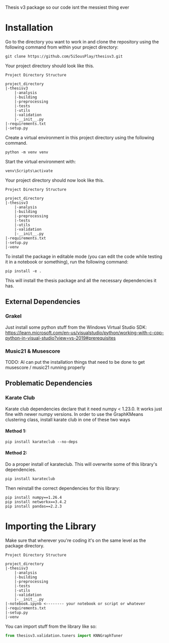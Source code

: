Thesis v3 package so our code isnt the messiest thing ever

# Installation

Go to the directory you want to work in and clone the repository
using the following command from within your project directory:

```commandline
git clone https://github.com/5i5ousPlay/thesisv3.git
```
Your project directory should look like this.

```directory
Project Directory Structure

project_directory
|-thesisv3
    |-analysis
    |-building
    |-preprocessing
    |-tests
    |-utils
    |-validation
    |-__init__.py
|-requirements.txt
|-setup.py
```

Create a virtual environment in this project directory using the following
command.

```commandline
python -m venv venv
```

Start the virtual environment with:

```commandline
venv\Scripts\activate
```

Your project directory should now look like this.

```directory
Project Directory Structure

project_directory
|-thesisv3
    |-analysis
    |-building
    |-preprocessing
    |-tests
    |-utils
    |-validation
    |-__init__.py
|-requirements.txt
|-setup.py
|-venv
```

To install the package in editable mode (you can edit the code while testing it in
a notebook or something), run the following command:

```commandline
pip install -e .
```

This will install the thesis package and all the necessary dependencies it has.

## External Dependencies

### Grakel
Just install some python stuff from the Windows Virtual Studio SDK:
https://learn.microsoft.com/en-us/visualstudio/python/working-with-c-cpp-python-in-visual-studio?view=vs-2019#prerequisites

### Music21 & Musescore
TODO: Al can put the installation things that need to be done to get musescore / music21
running properly


## Problematic Dependencies
### Karate Club
Karate club dependencies declare that it need numpy < 1.23.0. It works just
fine with newer numpy versions. In order to use the GraphKMeans clustering class,
install karate club in one of these two ways
#### Method 1:
```commandline
pip install karateclub --no-deps
```
#### Method 2:
Do a proper install of karateclub. This will overwrite some of this library's dependencies.
```commandline
pip install karateclub
```
Then reinstall the correct dependencies for this library:
```commandline
pip install numpy==1.26.4
pip install networkx==3.4.2
pip install pandas==2.2.3
```

# Importing the Library

Make sure that wherever you're coding it's on the same level as the 
package directory.

```directory
Project Directory Structure

project_directory
|-thesisv3
    |-analysis
    |-building
    |-preprocessing
    |-tests
    |-utils
    |-validation
    |-__init__.py
|-notebook.ipynb <-------- your notebook or script or whatever
|-requirements.txt
|-setup.py
|-venv
```

You can import stuff from the library like so:

```python
from thesisv3.validation.tuners import KNNGraphTuner
```
